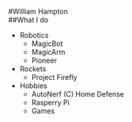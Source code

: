 #William Hampton  
##What I do  
- Robotics  
	- MagicBot  
	- MagicArm  
	- Pioneer  
- Rockets  
	- Project Firefly  
- Hobbies
	- AutoNerf (C) Home Defense  
	- Rasperry Pi
	- Games  
